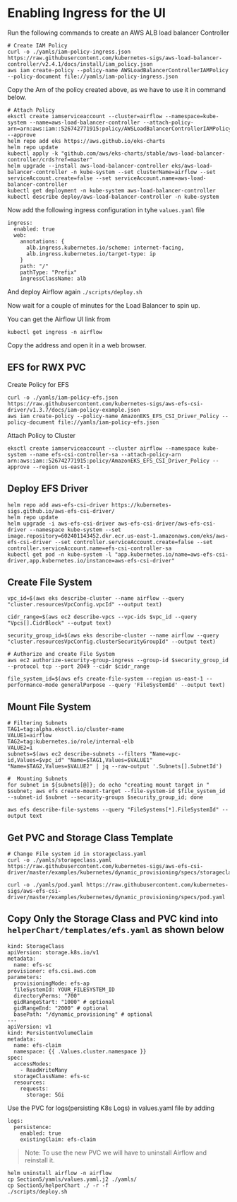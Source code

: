 # Enabling Ingress for the UI
Run the following commands to create an AWS ALB load balancer Controller
```
# Create IAM Policy
curl -o ./yamls/iam-policy-ingress.json https://raw.githubusercontent.com/kubernetes-sigs/aws-load-balancer-controller/v2.4.1/docs/install/iam_policy.json
aws iam create-policy --policy-name AWSLoadBalancerControllerIAMPolicy --policy-document file://yamls/iam-policy-ingress.json
```
Copy the Arn of the policy created above, as we have to use it in command below.
```
# Attach Policy
eksctl create iamserviceaccount --cluster=airflow --namespace=kube-system --name=aws-load-balancer-controller --attach-policy-arn=arn:aws:iam::526742771915:policy/AWSLoadBalancerControllerIAMPolicy --approve
helm repo add eks https://aws.github.io/eks-charts
helm repo update
kubectl apply -k "github.com/aws/eks-charts/stable/aws-load-balancer-controller/crds?ref=master"
helm upgrade --install aws-load-balancer-controller eks/aws-load-balancer-controller -n kube-system --set clusterName=airflow --set serviceAccount.create=false --set serviceAccount.name=aws-load-balancer-controller
kubectl get deployment -n kube-system aws-load-balancer-controller
kubectl describe deploy/aws-load-balancer-controller -n kube-system
```
Now add the following ingress configuration in tyhe `values.yaml` file
```
ingress:
  enabled: true
  web:
    annotations: {
      alb.ingress.kubernetes.io/scheme: internet-facing,
      alb.ingress.kubernetes.io/target-type: ip
    }
    path: "/"
    pathType: "Prefix"
    ingressClassName: alb
```
And deploy Airflow again `./scripts/deploy.sh`

Now wait for a couple of minutes for the Load Balancer to spin up.

You can get the Airflow UI link from
```
kubectl get ingress -n airflow
```
Copy the address and open it in a web browser.

## EFS for RWX PVC
Create Policy for EFS
```
curl -o ./yamls/iam-policy-efs.json https://raw.githubusercontent.com/kubernetes-sigs/aws-efs-csi-driver/v1.3.7/docs/iam-policy-example.json
aws iam create-policy --policy-name AmazonEKS_EFS_CSI_Driver_Policy --policy-document file://yamls/iam-policy-efs.json
```
Attach Policy to Cluster
```
eksctl create iamserviceaccount --cluster airflow --namespace kube-system --name efs-csi-controller-sa --attach-policy-arn arn:aws:iam::526742771915:policy/AmazonEKS_EFS_CSI_Driver_Policy --approve --region us-east-1
```
## Deploy EFS Driver
```
helm repo add aws-efs-csi-driver https://kubernetes-sigs.github.io/aws-efs-csi-driver/
helm repo update
helm upgrade -i aws-efs-csi-driver aws-efs-csi-driver/aws-efs-csi-driver --namespace kube-system --set image.repository=602401143452.dkr.ecr.us-east-1.amazonaws.com/eks/aws-efs-csi-driver --set controller.serviceAccount.create=false --set controller.serviceAccount.name=efs-csi-controller-sa
kubectl get pod -n kube-system -l "app.kubernetes.io/name=aws-efs-csi-driver,app.kubernetes.io/instance=aws-efs-csi-driver"
```
## Create File System
``` 
vpc_id=$(aws eks describe-cluster --name airflow --query "cluster.resourcesVpcConfig.vpcId" --output text)

cidr_range=$(aws ec2 describe-vpcs --vpc-ids $vpc_id --query "Vpcs[].CidrBlock" --output text)

security_group_id=$(aws eks describe-cluster --name airflow --query "cluster.resourcesVpcConfig.clusterSecurityGroupId" --output text)

# Authorize and create File System
aws ec2 authorize-security-group-ingress --group-id $security_group_id --protocol tcp --port 2049 --cidr $cidr_range

file_system_id=$(aws efs create-file-system --region us-east-1 --performance-mode generalPurpose --query 'FileSystemId' --output text)
```
## Mount File System
```
# Filtering Subnets
TAG1=tag:alpha.eksctl.io/cluster-name
VALUE1=airflow
TAG2=tag:kubernetes.io/role/internal-elb
VALUE2=1
subnets=$(aws ec2 describe-subnets --filters "Name=vpc-id,Values=$vpc_id" "Name=$TAG1,Values=$VALUE1" "Name=$TAG2,Values=$VALUE2" | jq --raw-output '.Subnets[].SubnetId')

#  Mounting Subnets
for subnet in ${subnets[@]}; do echo "creating mount target in " $subnet; aws efs create-mount-target --file-system-id $file_system_id --subnet-id $subnet --security-groups $security_group_id; done

aws efs describe-file-systems --query "FileSystems[*].FileSystemId" --output text
```
## Get PVC and Storage Class Template
```
# Change File system id in storageclass.yaml
curl -o ./yamls/storageclass.yaml https://raw.githubusercontent.com/kubernetes-sigs/aws-efs-csi-driver/master/examples/kubernetes/dynamic_provisioning/specs/storageclass.yaml

curl -o ./yamls/pod.yaml https://raw.githubusercontent.com/kubernetes-sigs/aws-efs-csi-driver/master/examples/kubernetes/dynamic_provisioning/specs/pod.yaml
```
## Copy Only the Storage Class and PVC kind into `helperChart/templates/efs.yaml` as shown below
```
kind: StorageClass
apiVersion: storage.k8s.io/v1
metadata:
  name: efs-sc
provisioner: efs.csi.aws.com
parameters:
  provisioningMode: efs-ap
  fileSystemId: YOUR_FILESYSTEM_ID
  directoryPerms: "700"
  gidRangeStart: "1000" # optional
  gidRangeEnd: "2000" # optional
  basePath: "/dynamic_provisioning" # optional
---
apiVersion: v1
kind: PersistentVolumeClaim
metadata:
  name: efs-claim
  namespace: {{ .Values.cluster.namespace }}
spec:
  accessModes:
    - ReadWriteMany
  storageClassName: efs-sc
  resources:
    requests:
      storage: 5Gi
```
Use the PVC for logs(persisting K8s Logs) in values.yaml file by adding
```
logs:
  persistence:
    enabled: true
    existingClaim: efs-claim
```
>Note: To use the new PVC we will have to uninstall Airflow and reinstall it.
```
helm uninstall airflow -n airflow
cp Section5/yamls/values.yaml.j2 ./yamls/
cp Section5/helperChart ./ -r -f
./scripts/deploy.sh 
```